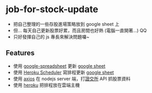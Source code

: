 # job-for-stock-update
* 把自己整理的一些存股進場策略放到 google sheet 上
* 但... 每天自己更新股票好累，而且房間也好熱 (電腦一直開著...) QQ
* 只好發揮自己的 js 專長來解決問題囉~

## Features
* 使用 [google-spreadsheet](https://www.npmjs.com/package/google-spreadsheet) 更新 [google sheet](https://docs.google.com/spreadsheets/)
* 使用 [Heroku Scheduler](https://devcenter.heroku.com/articles/scheduler) 寫排程更新 [google sheet](https://docs.google.com/spreadsheets/)
* 使用 [axios](https://github.com/axios/axios) 在 nodejs server 端，打[證交所](https://www.twse.com.tw/) API 抓股票資料
* 使用 [heroku](https://www.heroku.com/) 把排程放在雲端主機
